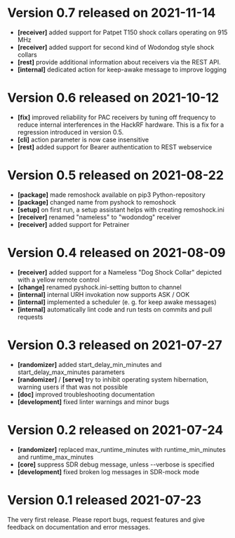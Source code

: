 # Version 0.7 released on 2021-11-14

- **[receiver]** added support for Patpet T150 shock collars operating on 915 MHz
- **[receiver]** added support for second kind of Wodondog style shock collars
- **[rest]**     provide additional information about receivers via the REST API.
- **[internal]** dedicated action for keep-awake message to improve logging


# Version 0.6 released on 2021-10-12

- **[fix]**      improved reliability for PAC receivers by tuning off frequency to reduce
                 internal interferences in the HackRF hardware. 
                 This is a fix for a regression introduced in version 0.5.
- **[cli]**      action parameter is now case insensitive
- **[rest]**     added support for Bearer authentication to REST webservice
            

# Version 0.5 released on 2021-08-22
- **[package]**  made remoshock available on pip3 Python-repository
- **[package]**  changed name from pyshock to remoshock
- **[setup]**    on first run, a setup assistant helps with creating remoshock.ini
- **[receiver]** renamed "nameless" to "wodondog" receiver
- **[receiver]** added support for Petrainer


# Version 0.4 released on 2021-08-09

- **[receiver]** added support for a Nameless "Dog Shock Collar" depicted with a yellow remote control
- **[change]**   renamed pyshock.ini-setting button to channel
- **[internal]** internal URH invokation now supports ASK / OOK
- **[internal]** implemented a scheduler (e. g. for keep awake messages)
- **[internal]** automatically lint code and run tests on commits and pull requests


# Version 0.3 released on 2021-07-27

- **[randomizer]**   added start_delay_min_minutes and start_delay_max_minutes parameters
- **[randomizer]** / **[serve]** try to inhibit operating system hibernation, warning users if that was not possible
- **[doc]**         improved troubleshooting documentation
- **[development]** fixed linter warnings and minor bugs


# Version 0.2 released on 2021-07-24

- **[randomizer]**  replaced max_runtime_minutes with runtime_min_minutes and runtime_max_minutes
- **[core]**        suppress SDR debug message, unless --verbose is specified
- **[development]** fixed broken log messages in SDR-mock mode


# Version 0.1 released 2021-07-23

The very first release. Please report bugs, request features and give feedback on documentation and error messages.
